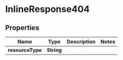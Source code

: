 

# InlineResponse404

## Properties

Name | Type | Description | Notes
------------ | ------------- | ------------- | -------------
**resourceType** | **String** |  | 



